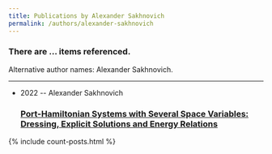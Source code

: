 ```yaml
---
title: Publications by Alexander Sakhnovich
permalink: /authors/alexander-sakhnovich
---
```


<h3 id="number-posts">There are ... items referenced.</h3>
<p id='info-authors'>Alternative author names: Alexander Sakhnovich.</p>
<hr />
<ul class="post-list">
<li><span class='post-meta'>2022 -- Alexander Sakhnovich</span><h3><a class='post-link' href="{{ site.baseurl }}/port-hamiltonian-systems-with-several-space-variables-dressing-explicit-solutions-and-energy-relations">Port-Hamiltonian Systems with Several Space Variables: Dressing, Explicit Solutions and Energy Relations</a></h3></li>

</ul>
{% include count-posts.html %}
